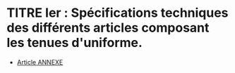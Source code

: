 # TITRE Ier : Spécifications techniques des différents articles composant les tenues d'uniforme.

- [Article ANNEXE](article-annexe.md)
